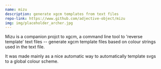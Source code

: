 ```yaml
---
name: mizu
description: generate xgcm templates from text files
repo-link: https://www.github.com/adjective-object/mizu
img: img/placeholder_archer.jpg
---
```


Mizu is a companion projct to xgcm, a command line tool to 'reverse template' text files -- generate xgcm template files based on colour strings used in the text file.

It was made mainly as a nice automatic way to automatically template svgs to a global colour scheme.
